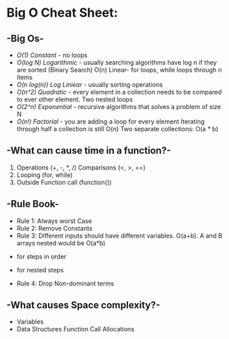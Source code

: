 # Big O Cheat Sheet:

-Big Os-
-
- *O(1) Constant* - no loops
- *O(log N) Logarithmic* - usually searching algorithms have log n if they are sorted (Binary Search) O(n) Linear- for loops, while loops through n items
- *O(n log(n)) Log Liniear* - usually sorting operations
- *O(n^2) Quadratic* - every element in a collection needs to be compared to ever other element. Two nested loops
- *O(2^n) Exponential* - recursive algorithms that solves a problem of size N
- *O(n!) Factorial* - you are adding a loop for every element Iterating through half a collection is still O(n) Two separate collections: O(a * b)

-What can cause time in a function?-
-

1. Operations (+, -, *, /) Comparisons (<, >, ==)
2. Looping (for, while)
3. Outside Function call (function())

-Rule Book-
-
- Rule 1: Always worst Case
- Rule 2: Remove Constants
- Rule 3: Different inputs should have different variables. O(a+b). A and B arrays nested would be O(a*b)
+ for steps in order
* for nested steps
- Rule 4: Drop Non-dominant terms

-What causes Space complexity?-
-
- Variables
- Data Structures Function Call Allocations
